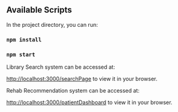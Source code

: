 
## Available Scripts




In the project directory, you can run:

### `npm install`

### `npm start`

Library Search system can be accessed at:

[http://localhost:3000/searchPage](http://localhost:3000/searchPage) to view it in your browser.

Rehab Recommendation system can be accessed at:

[http://localhost:3000/patientDashboard](http://localhost:3000/patientDashboard) to view it in your browser.



